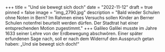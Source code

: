 +++
title = "Und sie bewegt sich doch"
date = "2022-11-12"
draft = true
pinned = false
image = "img_2790.jpg"
description = "Bald wieder Schulen ohne Noten in Bern? Im Rahmen eines Versuchs sollen Kinder an Berner Schulen notenfrei beurteilt werden dürfen. Der Stadtrat hat einer entsprechenden Motion zugestimmt."
+++
Galileo Galilei musste im Jahre 1633 seiner Lehre von der Erdbewegung abschwören. Einer später erfundenen Sage nach, soll er nach dem Widerruf den Ausspruch getan haben: „Und sie bewegt sich doch!“